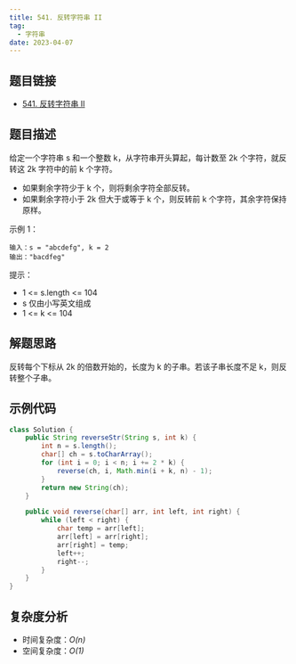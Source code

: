 ```yaml
---
title: 541. 反转字符串 II
tag:
  - 字符串
date: 2023-04-07
---
```


## 题目链接

- [541. 反转字符串 II](https://leetcode.cn/problems/reverse-string-ii/)

## 题目描述 <Badge text="简单" type="tip"/>

给定一个字符串 s 和一个整数 k，从字符串开头算起，每计数至 2k 个字符，就反转这 2k 字符中的前 k 个字符。

- 如果剩余字符少于 k 个，则将剩余字符全部反转。
- 如果剩余字符小于 2k 但大于或等于 k 个，则反转前 k 个字符，其余字符保持原样。
 
示例 1：

```
输入：s = "abcdefg", k = 2
输出："bacdfeg"
```

提示：

- 1 <= s.length <= 104
- s 仅由小写英文组成
- 1 <= k <= 104

## 解题思路

反转每个下标从 2k 的倍数开始的，长度为 k 的子串。若该子串长度不足 k，则反转整个子串。

## 示例代码

```java
class Solution {
    public String reverseStr(String s, int k) {
        int n = s.length();
        char[] ch = s.toCharArray();
        for (int i = 0; i < n; i += 2 * k) {
            reverse(ch, i, Math.min(i + k, n) - 1);
        }
        return new String(ch);
    }

    public void reverse(char[] arr, int left, int right) {
        while (left < right) {
            char temp = arr[left];
            arr[left] = arr[right];
            arr[right] = temp;
            left++;
            right--;
        }
    }
}
```

## 复杂度分析

- 时间复杂度：*O(n)*
- 空间复杂度：*O(1)*
